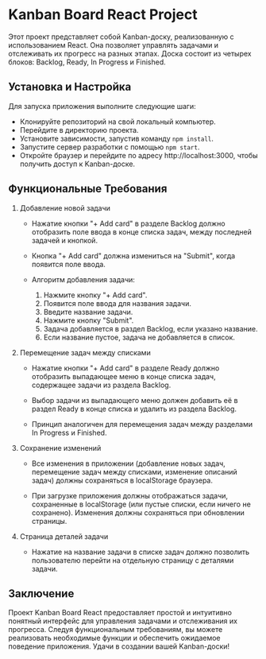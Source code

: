 # Kanban Board React Project

Этот проект представляет собой Kanban-доску, реализованную с использованием React. Она позволяет управлять задачами и отслеживать их прогресс на разных этапах. Доска состоит из четырех блоков: Backlog, Ready, In Progress и Finished.

## Установка и Настройка

Для запуска приложения выполните следующие шаги:

- Клонируйте репозиторий на свой локальный компьютер.
- Перейдите в директорию проекта.
- Установите зависимости, запустив команду `npm install`.
- Запустите сервер разработки с помощью `npm start`.
- Откройте браузер и перейдите по адресу http://localhost:3000, чтобы получить доступ к Kanban-доске.

## Функциональные Требования

1. Добавление новой задачи

    - Нажатие кнопки "+ Add card" в разделе Backlog должно отобразить поле ввода в конце списка задач, между последней задачей и кнопкой.
    
    - Кнопка "+ Add card" должна измениться на "Submit", когда появится поле ввода.

    - Алгоритм добавления задачи:

        1. Нажмите кнопку "+ Add card".
        2. Появится поле ввода для названия задачи. 
        3. Введите название задачи.
        4. Нажмите кнопку "Submit".
        5. Задача добавляется в раздел Backlog, если указано название.
        6. Если название пустое, задача не добавляется в список.
        
2. Перемещение задач между списками

    - Нажатие кнопки "+ Add card" в разделе Ready должно отобразить выпадающее меню в конце списка задач, содержащее задачи из раздела Backlog.

    - Выбор задачи из выпадающего меню должен добавить её в раздел Ready в конце списка и удалить из раздела Backlog.

    - Принцип аналогичен для перемещения задач между разделами In Progress и Finished.
    
3. Сохранение изменений

    - Все изменения в приложении (добавление новых задач, перемещение задач между списками, изменение описаний задач) должны сохраняться в localStorage браузера.

    - При загрузке приложения должны отображаться задачи, сохраненные в localStorage (или пустые списки, если ничего не сохранено). Изменения должны сохраняться при обновлении страницы.
    
4. Страница деталей задачи

    - Нажатие на название задачи в списке задач должно позволить пользователю перейти на отдельную страницу с деталями задачи.

## Заключение

Проект Kanban Board React предоставляет простой и интуитивно понятный интерфейс для управления задачами и отслеживания их прогресса. Следуя функциональным требованиям, вы можете реализовать необходимые функции и обеспечить ожидаемое поведение приложения. Удачи в создании вашей Kanban-доски!
